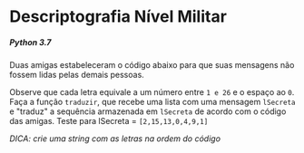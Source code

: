 # Descriptografia Nível Militar
##### Python 3.7
Duas amigas estabeleceram o código abaixo para que suas mensagens não fossem lidas pelas demais pessoas.

Observe que cada letra equivale a um número entre `1 e 26` e o espaço ao `0`.
Faça a função `traduzir`, que recebe uma lista com uma mensagem `lSecreta` e "traduz" a sequência armazenada em `lSecreta` de acordo com o código das amigas.
Teste para lSecreta = `[2,15,13,0,4,9,1]`

_DICA: crie uma string com as letras na ordem do código_
